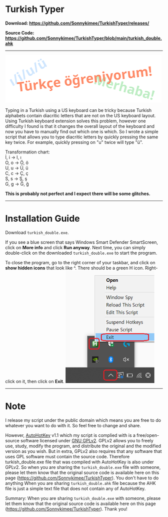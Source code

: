 # Turkish Typer
**Download: https://github.com/Sonnykimee/TurkishTyper/releases/**

**Source Code: https://github.com/Sonnykimee/TurkishTyper/blob/main/turkish_double.ahk**

---

<img src="images\title.png">

Typing in a Turkish using a US keyboard can be tricky because Turkish alphabets contain diacritic letters that are not on the US keyboard layout. Using Turkish keyboard extension solves this problem, however one difficulty I found is that it changes the overall layout of the keyboard and now you have to manually find out which one is which. So I wrote a simple script that allows you to type diacritic letters by quickly pressing the same key twice. For example, quickly pressing on "u" twice will type "ü".

Transformation chart:<br>
İ, i -> I, ı<br>
O, o -> Ö, ö<br>
U, u -> Ü, ü<br>
C, c -> Ç, ç<br>
S, s -> Ş, ş<br>
G, g -> Ğ, ğ<br>

**This is probably not perfect and I expect there will be some glitches.**

---

# Installation Guide
Download `turkish_double.exe`.

If you see a blue screen that says Windows Smart Defender SmartScreen, click on **More info** and click **Run anyway**. Next time, you can simply double-click on the downloaded `turkish_double.exe` to start the program.

To close the program, go to the right corner of your taskbar, and click on **show hidden icons** that look like ^. There should be a green H icon. Right-click on it, then click on **Exit**.
<img src="images/exit.png" width="284" height="359">

---

# Note
I release my script under the public domain which means you are free to do whatever you want to do with it. So feel free to change and share.

However, [AutoHotKey](https://www.autohotkey.com/) v1.1 which my script is complied with is a free/open-source software licensed under [GNU GPLv2](https://www.gnu.org/licenses/old-licenses/gpl-2.0.en.html). GPLv2 allows you to freely use, study, modify the program, and distribute the original and the modified version as you wish. But in extra, GPLv2 also requires that any software that uses GPL software must contain the source code. Therefore turkish_double.exe file that was compiled with AutoHotKey is also under GPLv2. So when you are sharing the `turkish_double.exe` file with someone, please let them know that the original source code is available here on this page (https://github.com/Sonnykimee/TurkishTyper). You don't have to do anything When you are sharing `turkish_double.ahk` file because the AHK file is just a simple text file that does not contain any of AutoHotKey.

Summary: When you are sharing `turkish_double.exe` with someone, please let them know that the original source code is available here on this page (https://github.com/Sonnykimee/TurkishTyper). Thank you!
